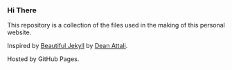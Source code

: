 ### Hi There
This repository is a collection of the files used in the making of this personal website.

Inspired by [Beautiful Jekyll](https://deanattali.com/) by [Dean Attali](https://deanattali.com/).

Hosted by GitHub Pages.
